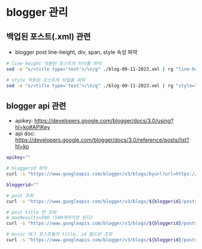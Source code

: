 # blogger 관리

## 백업된 포스트(.xml) 관련

- blogger post line-height, div, span, style 속성 파악

```bash
# line-height 적용된 포스트의 타이틀 파악
sed -e "s/<title type='text'>/\n/g" ./blog-09-11-2023.xml | rg "line-height" | sed -e "s/<\/title>.*//g"

# style 적용된 포스트의 타일틀 파악
sed -e "s/<title type='text'>/\n/g" ./blog-09-11-2023.xml | rg "style=" | sed -e "s/<\/title>.*//g"
```

## blogger api 관련

- apikey: <https://developers.google.com/blogger/docs/3.0/using?hl=ko#APIKey>
- api doc: <https://developers.google.com/blogger/docs/3.0/reference/posts/list?hl=ko>

```bash
apikey=""

# bloggerid 파악
curl -s "https://www.googleapis.com/blogger/v3/blogs/byurl?url=https://yoonbh2714.blogspot.com&key=${apikey}"

bloggerid=""

# post 조회
curl -s "https://www.googleapis.com/blogger/v3/blogs/${bloggerid}/posts?key=${apikey}"

# post title 만 조회
# maxResults=500 (500개까지만 된다)
curl -s "https://www.googleapis.com/blogger/v3/blogs/${bloggerid}/posts?key=${apikey}&maxResults=500" | jq ".items[].title"

# music 태그 포스트들의 title, id 필드만 조회
curl -s "https://www.googleapis.com/blogger/v3/blogs/${bloggerid}/posts?key=${apikey}&labels=music&maxResults=500" | jq '.items[] | "\(.title) --> \(.id)"'
```

